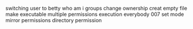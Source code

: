 switching user to betty
who am i
groups
change ownership
creat empty file
make executable
multiple permissions
execution everybody
007
set mode
mirror permissions
directory permission

